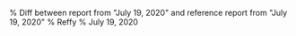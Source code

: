 % Diff between report from "July 19, 2020" and reference report from "July 19, 2020"
% Reffy
% July 19, 2020

